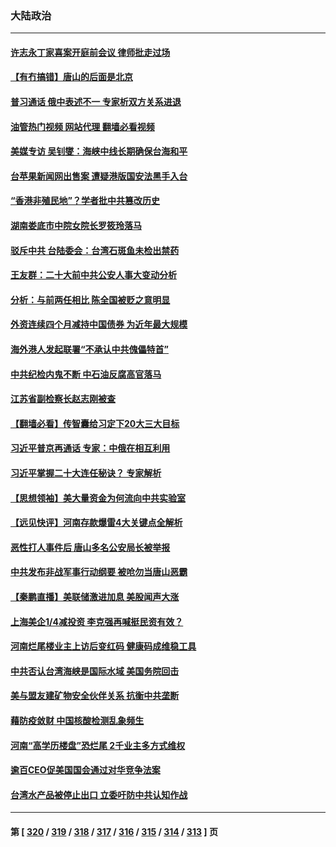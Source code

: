 ### 大陆政治
---
#### [许志永丁家喜案开庭前会议 律师批走过场](../../pages/ncid277/n13760890.md?06170045) 
#### [【有冇搞错】唐山的后面是北京](../../pages/ncid277/n13760394.md?06170045) 
#### [普习通话 俄中表述不一 专家析双方关系进退](../../pages/ncid277/n13760785.md?06170045) 
#### [油管热门视频 网站代理 翻墙必看视频](http://209.222.30.114:81/youtube.html?06170045)
#### [美媒专访 吴钊燮：海峡中线长期确保台海和平](../../pages/ncid277/n13760922.md?06170045) 
#### [台苹果新闻网出售案 遭疑港版国安法黑手入台](../../pages/ncid277/n13760682.md?06170045) 
#### [“香港非殖民地”？学者批中共篡改历史](../../pages/ncid277/n13760789.md?06170045) 
#### [湖南娄底市中院女院长罗筱玲落马](../../pages/ncid277/n13760722.md?06170045) 
#### [驳斥中共 台陆委会：台湾石斑鱼未检出禁药](../../pages/ncid277/n13760591.md?06170045) 
#### [王友群：二十大前中共公安人事大变动分析](../../pages/ncid277/n13760474.md?06170045) 
#### [分析：与前两任相比 陈全国被贬之意明显](../../pages/ncid277/n13760574.md?06170045) 
#### [外资连续四个月减持中国债券 为近年最大规模](../../pages/ncid277/n13760407.md?06170045) 
#### [海外港人发起联署“不承认中共傀儡特首”](../../pages/ncid277/n13760639.md?06170045) 
#### [中共纪检内鬼不断 中石油反腐高官落马](../../pages/ncid277/n13760590.md?06170045) 
#### [江苏省副检察长赵志刚被查](../../pages/ncid277/n13760564.md?06170045) 
#### [【翻墙必看】传智囊给习定下20大三大目标](../../pages/ncid277/n13760569.md?06170045) 
#### [习近平普京再通话 专家：中俄在相互利用](../../pages/ncid277/n13760538.md?06170045) 
#### [习近平掌握二十大连任秘诀？ 专家解析](../../pages/ncid277/n13760261.md?06170045) 
#### [【思想领袖】美大量资金为何流向中共实验室](../../pages/ncid277/n13740268.md?06170045) 
#### [【远见快评】河南存款爆雷4大关键点全解析](../../pages/ncid277/n13760437.md?06170045) 
#### [恶性打人事件后 唐山多名公安局长被举报](../../pages/ncid277/n13760428.md?06170045) 
#### [中共发布非战军事行动纲要 被呛勿当唐山恶霸](../../pages/ncid277/n13760399.md?06170045) 
#### [【秦鹏直播】美联储激进加息 美股闻声大涨](../../pages/ncid277/n13760432.md?06170045) 
#### [上海美企1/4减投资 李克强再喊挺民资有效？](../../pages/ncid277/n13759443.md?06170045) 
#### [河南烂尾楼业主上访后变红码 健康码成维稳工具](../../pages/ncid277/n13760349.md?06170045) 
#### [中共否认台湾海峡是国际水域 美国务院回击](../../pages/ncid277/n13760335.md?06170045) 
#### [美与盟友建矿物安全伙伴关系 抗衡中共垄断](../../pages/ncid277/n13760282.md?06170045) 
#### [藉防疫敛财 中国核酸检测乱象频生](../../pages/ncid277/n13760235.md?06170045) 
#### [河南“高学历楼盘”恐烂尾 2千业主多方式维权](../../pages/ncid277/n13760221.md?06170045) 
#### [逾百CEO促美国国会通过对华竞争法案](../../pages/ncid277/n13760158.md?06170045) 
#### [台湾水产品被停止出口 立委吁防中共认知作战](../../pages/ncid277/n13759947.md?06170045) 

---
#### 第 [ [320](./320.md?06170045) / [319](./319.md?06170045) / [318](./318.md?06170045) / [317](./317.md?06170045) / [316](./316.md?06170045) / [315](./315.md?06170045) / [314](./314.md?06170045) / [313](./313.md?06170045) ] 页
